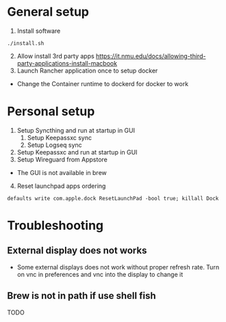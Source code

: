 # General setup
1. Install software
```
./install.sh
```
2. Allow install 3rd party apps
https://it.nmu.edu/docs/allowing-third-party-applications-install-macbook
3. Launch Rancher application once to setup docker
- Change the Container runtime to dockerd for docker to work
# Personal setup
1. Setup Syncthing and run at startup in GUI
   1. Setup Keepassxc sync
   2. Setup Logseq sync
2. Setup Keepassxc and run at startup in GUI
3. Setup Wireguard from Appstore  
- The GUI is not available in brew
4. Reset launchpad apps ordering
```
defaults write com.apple.dock ResetLaunchPad -bool true; killall Dock
```
# Troubleshooting
## External display does not works
- Some external displays does not work without proper refresh rate. Turn on vnc in preferences and vnc into the display to change it
## Brew is not in path if use shell fish
TODO